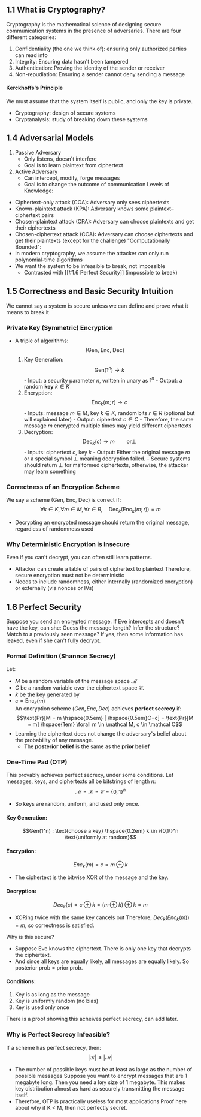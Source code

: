 ## 1.1 What is Cryptography?
Cryptography is the mathematical science of designing secure communication systems in the presence of adversaries.
There are four different categories:
1. Confidentiality (the one we think of): ensuring only authorized parties can read info
2. Integrity: Ensuring data hasn't been tampered
3. Authentication: Proving the identity of the sender or receiver
4. Non-repudiation: Ensuring a sender cannot deny sending a message
#### Kerckhoffs's Principle
We must assume that the system itself is public, and only the key is private. 

- Cryptography: design of secure systems
- Cryptanalysis: study of breaking down these systems
## 1.4 Adversarial Models
1. Passive Adversary
	- Only listens, doesn't interfere
	- Goal is to learn plaintext from ciphertext
2. Active Adversary
	- Can intercept, modify, forge messages
	- Goal is to change the outcome of communication
Levels of Knowledge:
- Ciphertext-only attack (COA): Adversary only sees ciphertexts
- Known-plaintext attack (KPA): Adversary knows some plaintext–ciphertext pairs
- Chosen-plaintext attack (CPA): Adversary can choose plaintexts and get their ciphertexts
- Chosen-ciphertext attack (CCA): Adversary can choose ciphertexts and get their plaintexts (except for the challenge)
"Computationally Bounded":
- In modern cryptography, we assume the attacker can only run polynomial-time algorithms
- We want the system to be infeasible to break, not impossible
	- Contrasted with [[#1.6 Perfect Security]] (impossible to break)
## 1.5 Correctness and Basic Security Intuition
We cannot say a system is secure unless we can define and prove what it means to break it
### Private Key (Symmetric) Encryption
- A triple of algorithms: $$(\text{Gen, Enc, Dec)}$$
	1. Key Generation:
$$\text{Gen}(1^n)\rightarrow k$$
			- Input: a security parameter $n$, written in unary as $1^n$
			- Output: a random **key** $k \in K$
	2. Encryption:
$$\text{Enc}_k(m;r) \rightarrow c $$
			- Inputs: message $m \in M$, key $k \in K$, random bits $r \in R$ (optional but will explained later)
			- Output: ciphertext $c \in C$
			- Therefore, the same message $m$ encrypted multiple times may yield different ciphertexts
	3. Decryption:
							$$\text{Dec}_k(c) \rightarrow m \hspace{2em} \text{or} \perp$$
			- Inputs: ciphertext $c$, key $k$
			- Output: Either the original message $m$ or a special symbol $\perp$ meaning decryption failed.
				- Secure systems should return $\perp$ for malformed ciphertexts, otherwise, the attacker may learn something
### Correctness of an Encryption Scheme
We say a scheme (Gen, Enc, Dec) is correct if:
$$\forall k \in K , \forall m \in M, \forall r \in R, \hspace{1em} \text{Dec}_k(\text{Enc}_k(m;r)) = m$$
- Decrypting an encrypted message should return the original message, regardless of randomness used
### Why Deterministic Encryption is Insecure
Even if you can't decrypt, you can often still learn patterns.
- Attacker can create a table of pairs of ciphertext to plaintext
Therefore, secure encryption must not be deterministic
- Needs to include randomness, either internally (randomized encryption) or externally (via nonces or IVs)
## 1.6 Perfect Security
Suppose you send an encrypted message. If Eve intercepts and doesn't have the key, can she: Guess the message length? Infer the structure? Match to a previously seen message? If yes, then some information has leaked, even if she can't fully decrypt.
### Formal Definition (Shannon Secrecy)
Let:
- $M$ be a random variable of the message space $\mathcal{M}$
- $C$ be a random variable over the ciphertext space $\mathcal{C}$. 
- $k$ be the key generated by 
- $c= \text{Enc}_k(m)$  
An encryption scheme $(Gen, Enc, Dec)$ achieves **perfect secrecy** if:
$$\text{Pr}[M = m \hspace{0.5em} | \hspace{0.5em}C=c] = \text{Pr}[M = m] \hspace{1em} \forall m \in \mathcal M, c \in \mathcal C$$
- Learning the ciphertext does not change the adversary's belief about the probability of any message.
	- The **posterior belief** is the same as the **prior belief**
### One-Time Pad (OTP)
This provably achieves perfect secrecy, under some conditions.
Let messages, keys, and ciphertexts all be bitstrings of length $n$:
$$\mathcal M = \mathcal K = \mathcal C = \{0,1\}^n$$
- So keys are random, uniform, and used only once.
#### Key Generation: 
$$Gen(1^n) : \text{choose a key} \hspace{0.2em} k \in \{0,1\}^n \text{uniformly at random}$$
#### Encryption:
$$Enc_k(m) = c = m ⊕ k$$
- The ciphertext is the bitwise XOR of the message and the key.
#### Decryption:
$$Dec_k(c) = c ⊕ k = (m ⊕k)⊕k = m$$
- XORing twice with the same key cancels out
Therefore, $Dec_k(Enc_k(m)) = m$, so correctness is satisfied.

Why is this secure? 
- Suppose Eve knows the ciphertext. There is only one key that decrypts the ciphertext. 
- And since all keys are equally likely, all messages are equally likely. So posterior prob = prior prob.
#### Conditions:
1. Key is as long as the message
2. Key is uniformly random (no bias)
3. Key is used only once

There is a proof showing this acheives perfect secrecy, can add later.

### Why is Perfect Secrecy Infeasible?
If a scheme has perfect secrecy, then:
$$|\mathcal{K}| \geq |\mathcal M | $$
- The number of possible keys must be at least as large as the number of possible messages
Suppose you want to encrypt messages that are 1 megabyte long. Then you need a key size of 1 megabyte. This makes key distribution almost as hard as securely transmitting the message itself.
- Therefore, OTP is practically useless for most applications
Proof here about why if K < M, then not perfectly secret.


	  

